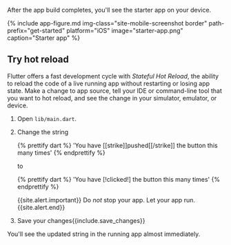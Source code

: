 After the app build completes, you'll see the starter app on your device.

{% include app-figure.md img-class="site-mobile-screenshot border"
    path-prefix="get-started" platform="iOS" image="starter-app.png"
    caption="Starter app" %}

## Try hot reload

Flutter offers a fast development cycle with _Stateful Hot Reload_, the ability to reload
the code of a live running app without restarting or losing app state.
Make a change to app source, tell your IDE or command-line tool that you
want to hot reload, and see the change in your simulator, emulator, or device.

 1. Open `lib/main.dart`.
 1. Change the string

    {% prettify dart %}
      'You have [[strike]]pushed[[/strike]] the button this many times'
    {% endprettify %}

    to

    {% prettify dart %}
      'You have [!clicked!] the button this many times'
    {% endprettify %}

    {{site.alert.important}}
      Do _not_ stop your app. Let your app run.
    {{site.alert.end}}

 1. Save your changes{{include.save_changes}}

You'll see the updated string in the running app almost immediately.
